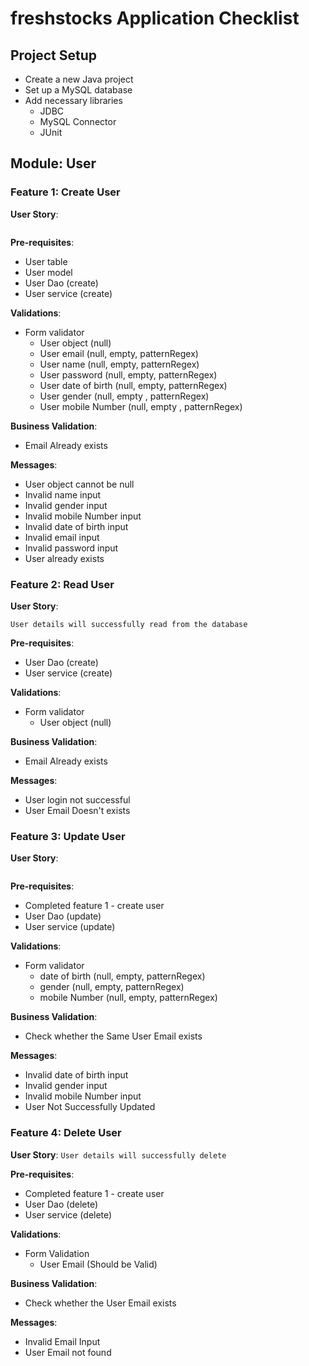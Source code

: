 # freshstocks Application Checklist

## Project Setup
- Create a new Java project
- Set up a MySQL database
- Add necessary libraries
  - JDBC
  - MySQL Connector
  - JUnit

## Module: User

### Feature 1: Create User
**User Story**: 
   ```User details will successfully store in the database
   ```

**Pre-requisites**:
- User table
- User model
- User Dao (create)
- User service (create)

**Validations**:
- Form validator
  - User object (null)
  - User email (null, empty, patternRegex)
  - User name (null, empty, patternRegex)
  - User password (null, empty, patternRegex)
  - User date of birth (null, empty, patternRegex)
  - User gender (null, empty , patternRegex)
  - User mobile Number (null, empty , patternRegex)

**Business Validation**:
- Email Already exists

**Messages**:
- User object cannot be null
- Invalid name input
- Invalid gender input
- Invalid mobile Number input
- Invalid date of birth input
- Invalid email input
- Invalid password input
- User already exists

### Feature 2: Read User
**User Story**: 
   ```
User details will successfully read from the database
   ```

**Pre-requisites**:
- User Dao (create)
- User service (create)

**Validations**:
- Form validator
  - User object (null)

**Business Validation**:
- Email Already exists

**Messages**:
- User login not successful
- User Email Doesn't exists

### Feature 3: Update User
**User Story**: 
 ```User details will successfully update and store in the database
 ```

**Pre-requisites**:
- Completed feature 1 - create user
- User Dao (update)
- User service (update)

**Validations**:
- Form validator
  - date of birth (null, empty, patternRegex)
  - gender (null, empty, patternRegex)
  - mobile Number (null, empty, patternRegex)

**Business Validation**:
- Check whether the Same User Email exists

**Messages**:
- Invalid date of birth input
- Invalid gender input
- Invalid mobile Number input
- User Not Successfully Updated

### Feature 4: Delete User
**User Story**: 
`User details will successfully delete`

**Pre-requisites**:
- Completed feature 1 - create user
- User Dao (delete)
- User service (delete)

**Validations**:
- Form Validation
  - User Email (Should be Valid)

**Business Validation**:
- Check whether the User Email exists

**Messages**:
- Invalid Email Input
- User Email not found
